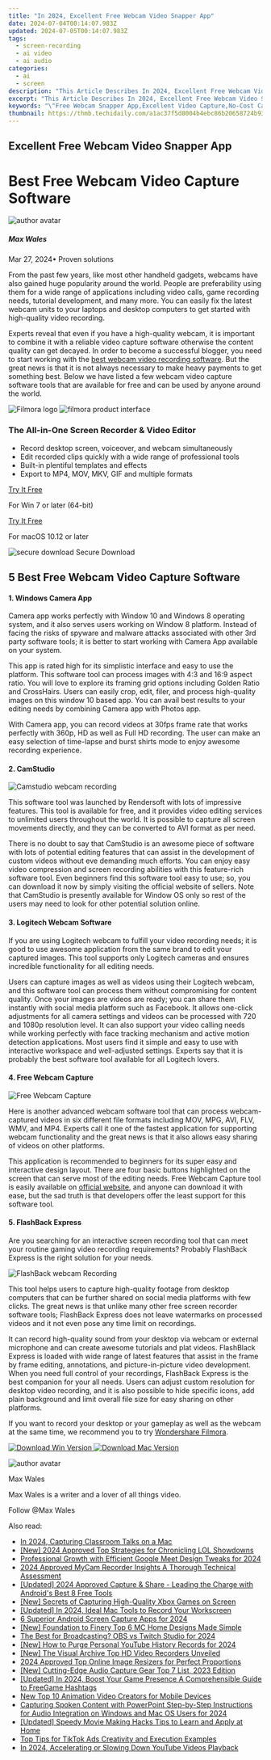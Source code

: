 ```yaml
---
title: "In 2024, Excellent Free Webcam Video Snapper App"
date: 2024-07-04T00:14:07.983Z
updated: 2024-07-05T00:14:07.983Z
tags: 
  - screen-recording
  - ai video
  - ai audio
categories: 
  - ai
  - screen
description: "This Article Describes In 2024, Excellent Free Webcam Video Snapper App"
excerpt: "This Article Describes In 2024, Excellent Free Webcam Video Snapper App"
keywords: "\"Free Webcam Snapper App,Excellent Video Capture,No-Cost Cam Snapter,High-Quality Webcam Photo,Easy Video Recording Tool,Webcam Capture Software,Best Free Camera App\""
thumbnail: https://thmb.techidaily.com/a1ac37f5d8004b4ebc86b20658724b93ef9aff951f603f30c9c8797a450783bc.jpg
---
```


## Excellent Free Webcam Video Snapper App

# Best Free Webcam Video Capture Software

![author avatar](https://images.wondershare.com/filmora/article-images/max-wales-author.jpg)

##### Max Wales

 Mar 27, 2024• Proven solutions

From the past few years, like most other handheld gadgets, webcams have also gained huge popularity around the world. People are preferability using them for a wide range of applications including video calls, game recording needs, tutorial development, and many more. You can easily fix the latest webcam units to your laptops and desktop computers to get started with high-quality video recording.

Experts reveal that even if you have a high-quality webcam, it is important to combine it with a reliable video capture software otherwise the content quality can get decayed. In order to become a successful blogger, you need to start working with the [best webcam video recording software](https://tools.techidaily.com/wondershare/filmora/download/). But the great news is that it is not always necessary to make heavy payments to get something best. Below we have listed a few webcam video capture software tools that are available for free and can be used by anyone around the world.

![Filmora logo](https://images.wondershare.com/filmora/logo_icon/wondershare-filmora-logo-horizontal.png) ![filmora product interface](https://images.wondershare.com/filmora/images/common/filmora-product-banner.png)

### The All-in-One Screen Recorder & Video Editor

* Record desktop screen, voiceover, and webcam simultaneously
* Edit recorded clips quickly with a wide range of professional tools
* Built-in plentiful templates and effects
* Export to MP4, MOV, MKV, GIF and multiple formats

[Try It Free](https://tools.techidaily.com/wondershare/filmora/download/)

For Win 7 or later (64-bit)

[Try It Free](https://tools.techidaily.com/wondershare/filmora/download/)

For macOS 10.12 or later

![secure download](https://static.wondershare.com/images-filmora/images/common/securety.svg) Secure Download

## 5 Best Free Webcam Video Capture Software

#### 1. Windows Camera App

Camera app works perfectly with Window 10 and Windows 8 operating system, and it also serves users working on Window 8 platform. Instead of facing the risks of spyware and malware attacks associated with other 3rd party software tools; it is better to start working with Camera App available on your system.

This app is rated high for its simplistic interface and easy to use the platform. This software tool can process images with 4:3 and 16:9 aspect ratio. You will love to explore its framing grid options including Golden Ratio and CrossHairs. Users can easily crop, edit, filer, and process high-quality images on this window 10 based app. You can avail best results to your editing needs by combining Camera app with Photos app.

With Camera app, you can record videos at 30fps frame rate that works perfectly with 360p, HD as well as Full HD recording. The user can make an easy selection of time-lapse and burst shirts mode to enjoy awesome recording experience.

#### 2. CamStudio

![Camstudio webcam recording](https://images.wondershare.com/filmora/article-images/camstudio-webcam.jpg)

This software tool was launched by Rendersoft with lots of impressive features. This tool is available for free, and it provides video editing services to unlimited users throughout the world. It is possible to capture all screen movements directly, and they can be converted to AVI format as per need.

There is no doubt to say that CamStudio is an awesome piece of software with lots of potential editing features that can assist in the development of custom videos without eve demanding much efforts. You can enjoy easy video compression and screen recording abilities with this feature-rich software tool. Even beginners find this software tool easy to use; so, you can download it now by simply visiting the official website of sellers. Note that CamStudio is presently available for Window OS only so rest of the users may need to look for other potential solution online.

#### 3. Logitech Webcam Software

If you are using Logitech webcam to fulfill your video recording needs; it is good to use awesome application from the same brand to edit your captured images. This tool supports only Logitech cameras and ensures incredible functionality for all editing needs.

Users can capture images as well as videos using their Logitech webcam, and this software tool can process them without compromising for content quality. Once your images are videos are ready; you can share them instantly with social media platform such as Facebook. It allows one-click adjustments for all camera settings and videos can be processed with 720 and 1080p resolution level. It can also support your video calling needs while working perfectly with face tracking mechanism and active motion detection applications. Most users find it simple and easy to use with interactive workspace and well-adjusted settings. Experts say that it is probably the best software tool available for all Logitech lovers.

#### 4. Free Webcam Capture

![Free Webcam Capture](https://images.wondershare.com/filmora/article-images/free-webcam-capture.jpg)

Here is another advanced webcam software tool that can process webcam-captured videos in six different file formats including MOV, MPG, AVI, FLV, WMV, and MP4\. Experts call it one of the fastest application for supporting webcam functionality and the great news is that it also allows easy sharing of videos on other platforms.

This application is recommended to beginners for its super easy and interactive design layout. There are four basic buttons highlighted on the screen that can serve most of the editing needs. Free Webcam Capture tool is easily available on [official website](http://www.freewebcamcapture.com/), and anyone can download it with ease, but the sad truth is that developers offer the least support for this software tool.

#### 5. FlashBack Express

Are you searching for an interactive screen recording tool that can meet your routine gaming video recording requirements? Probably FlashBack Express is the right solution for your needs.

![FlashBack webcam Recording](https://images.wondershare.com/filmora/article-images/flashback-express-screen-recording.jpg)

This tool helps users to capture high-quality footage from desktop computers that can be further shared on social media platforms with few clicks. The great news is that unlike many other free screen recorder software tools; FlashBack Express does not leave watermarks on processed videos and it not even pose any time limit on recordings.

It can record high-quality sound from your desktop via webcam or external microphone and can create awesome tutorials and plat videos. FlashBlack Express is loaded with wide range of latest features that assist in the frame by frame editing, annotations, and picture-in-picture video development. When you need full control of your recordings, FlashBack Express is the best companion for your all needs. Users can adjust custom resolution for desktop video recording, and it is also possible to hide specific icons, add plain background and limit overall file size for easy sharing on other platforms.

If you want to record your desktop or your gameplay as well as the webcam at the same time, we recommend you to try [Wondershare Filmora](https://tools.techidaily.com/wondershare/filmora/download/).

[![Download Win Version](https://images.wondershare.com/filmora/guide/download-btn-win.jpg) ](https://tools.techidaily.com/wondershare/filmora/download/) [![Download Mac Version](https://images.wondershare.com/filmora/guide/download-btn-mac.jpg) ](https://tools.techidaily.com/wondershare/filmora/download/)

![author avatar](https://images.wondershare.com/filmora/article-images/max-wales-author.jpg)

Max Wales

Max Wales is a writer and a lover of all things video.

Follow @Max Wales

<span class="atpl-alsoreadstyle">Also read:</span>
<div><ul>
<li><a href="https://desktop-recording.techidaily.com/in-2024-capturing-classroom-talks-on-a-mac/"><u>In 2024, Capturing Classroom Talks on a Mac</u></a></li>
<li><a href="https://desktop-recording.techidaily.com/new-2024-approved-top-strategies-for-chronicling-lol-showdowns/"><u>[New] 2024 Approved  Top Strategies for Chronicling LOL Showdowns</u></a></li>
<li><a href="https://desktop-recording.techidaily.com/professional-growth-with-efficient-google-meet-design-tweaks-for-2024/"><u>Professional Growth with Efficient Google Meet Design Tweaks for 2024</u></a></li>
<li><a href="https://desktop-recording.techidaily.com/2024-approved-mycam-recorder-insights-a-thorough-technical-assessment/"><u>2024 Approved  MyCam Recorder Insights  A Thorough Technical Assessment</u></a></li>
<li><a href="https://desktop-recording.techidaily.com/updated-2024-approved-capture-and-share-leading-the-charge-with-androids-best-8-free-tools/"><u>[Updated] 2024 Approved  Capture & Share - Leading the Charge with Android's Best 8 Free Tools</u></a></li>
<li><a href="https://desktop-recording.techidaily.com/new-secrets-of-capturing-high-quality-xbox-games-on-screen/"><u>[New] Secrets of Capturing High-Quality Xbox Games on Screen</u></a></li>
<li><a href="https://desktop-recording.techidaily.com/updated-in-2024-ideal-mac-tools-to-record-your-workscreen/"><u>[Updated] In 2024, Ideal Mac Tools to Record Your Workscreen</u></a></li>
<li><a href="https://desktop-recording.techidaily.com/6-superior-android-screen-capture-apps-for-2024/"><u>6 Superior Android Screen Capture Apps for 2024</u></a></li>
<li><a href="https://desktop-recording.techidaily.com/new-foundation-to-finery-top-6-mc-home-designs-made-simple/"><u>[New] Foundation to Finery  Top 6 MC Home Designs Made Simple</u></a></li>
<li><a href="https://desktop-recording.techidaily.com/the-best-for-broadcasting-obs-vs-twitch-studio-for-2024/"><u>The Best for Broadcasting? OBS vs Twitch Studio for 2024</u></a></li>
<li><a href="https://eaxpv-info.techidaily.com/new-how-to-purge-personal-youtube-history-records-for-2024/"><u>[New] How to Purge Personal YouTube History Records for 2024</u></a></li>
<li><a href="https://on-screen-recording.techidaily.com/new-the-visual-archive-top-hd-video-recorders-unveiled/"><u>[New] The Visual Archive  Top HD Video Recorders Unveiled</u></a></li>
<li><a href="https://ai-video-apps.techidaily.com/2024-approved-top-online-image-resizers-for-perfect-proportions/"><u>2024 Approved Top Online Image Resizers for Perfect Proportions</u></a></li>
<li><a href="https://video-screen-grab.techidaily.com/new-cutting-edge-audio-capture-gear-top-7-list-2023-edition/"><u>[New] Cutting-Edge Audio Capture Gear  Top 7 List, 2023 Edition</u></a></li>
<li><a href="https://facebook-video-share.techidaily.com/updated-in-2024-boost-your-game-presence-a-comprehensible-guide-to-freegame-hashtags/"><u>[Updated] In 2024, Boost Your Game Presence  A Comprehensible Guide to FreeGame Hashtags</u></a></li>
<li><a href="https://ai-driven-video-production.techidaily.com/new-top-10-animation-video-creators-for-mobile-devices/"><u>New Top 10 Animation Video Creators for Mobile Devices</u></a></li>
<li><a href="https://audio-editing.techidaily.com/capturing-spoken-content-with-powerpoint-step-by-step-instructions-for-audio-integration-on-windows-and-mac-os-users-for-2024/"><u>Capturing Spoken Content with PowerPoint Step-by-Step Instructions for Audio Integration on Windows and Mac OS Users for 2024</u></a></li>
<li><a href="https://extra-support.techidaily.com/updated-speedy-movie-making-hacks-tips-to-learn-and-apply-at-home/"><u>[Updated] Speedy Movie Making Hacks  Tips to Learn and Apply at Home</u></a></li>
<li><a href="https://tiktok-video-recordings.techidaily.com/top-tips-for-tiktok-ads-creativity-and-execution-examples/"><u>Top Tips for TikTok Ads  Creativity and Execution Examples</u></a></li>
<li><a href="https://youtube-clips.techidaily.com/in-2024-accelerating-or-slowing-down-youtube-videos-playback/"><u>In 2024, Accelerating or Slowing Down YouTube Videos Playback</u></a></li>
</ul></div>

<ins class="adsbygoogle"
      style="display:block"
      data-ad-client="ca-pub-7571918770474297"
      data-ad-slot="8358498916"
      data-ad-format="auto"
      data-full-width-responsive="true"></ins>